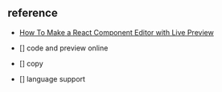## reference

- [How To Make a React Component Editor with Live Preview](https://betterprogramming.pub/creating-a-simple-live-react-editor-a6cc17e77beb)



- [] code and preview online
- [] copy
- [] language support
